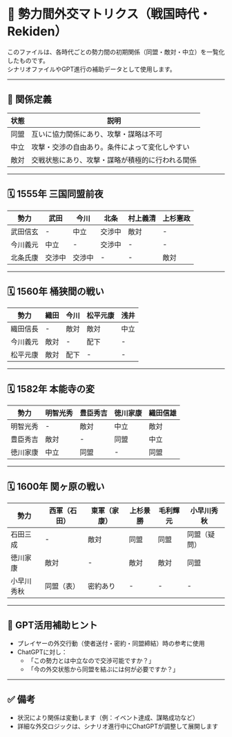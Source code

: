 # 🤝 勢力間外交マトリクス（戦国時代・Rekiden）

このファイルは、各時代ごとの勢力間の初期関係（同盟・敵対・中立）を一覧化したものです。  
シナリオファイルやGPT進行の補助データとして使用します。

---

## 🧭 関係定義

| 状態     | 説明                                               |
|----------|----------------------------------------------------|
| 同盟     | 互いに協力関係にあり、攻撃・謀略は不可               |
| 中立     | 攻撃・交渉の自由あり。条件によって変化しやすい       |
| 敵対     | 交戦状態にあり、攻撃・謀略が積極的に行われる関係     |

---

## 🗓 1555年 三国同盟前夜

| 勢力       | 武田 | 今川 | 北条 | 村上義清 | 上杉憲政 |
|------------|------|------|------|-----------|------------|
| 武田信玄   | -    | 中立 | 交渉中 | 敵対      | -          |
| 今川義元   | 中立 | -    | 交渉中 | -         | -          |
| 北条氏康   | 交渉中 | 交渉中 | -    | -         | 敵対       |

---

## 🗓 1560年 桶狭間の戦い

| 勢力       | 織田 | 今川 | 松平元康 | 浅井 |
|------------|------|------|------------|--------|
| 織田信長   | -    | 敵対 | 敵対       | 中立   |
| 今川義元   | 敵対 | -    | 配下       | -      |
| 松平元康   | 敵対 | 配下 | -          | -      |

---

## 🗓 1582年 本能寺の変

| 勢力       | 明智光秀 | 豊臣秀吉 | 徳川家康 | 織田信雄 |
|------------|------------|------------|------------|------------|
| 明智光秀   | -          | 敵対       | 中立       | 敵対       |
| 豊臣秀吉   | 敵対       | -          | 同盟       | 中立       |
| 徳川家康   | 中立       | 同盟       | -          | 同盟       |

---

## 🗓 1600年 関ヶ原の戦い

| 勢力       | 西軍（石田） | 東軍（家康） | 上杉景勝 | 毛利輝元 | 小早川秀秋 |
|------------|---------------|---------------|------------|-------------|----------------|
| 石田三成   | -             | 敵対          | 同盟       | 同盟        | 同盟（疑問）    |
| 徳川家康   | 敵対          | -             | 敵対       | 敵対        | 同盟            |
| 小早川秀秋 | 同盟（表）     | 密約あり      | -          | -           | -              |

---

## 📌 GPT活用補助ヒント

- プレイヤーの外交行動（使者送付・密約・同盟締結）時の参考に使用
- ChatGPTに対し：
  - 「この勢力とは中立なので交渉可能ですか？」
  - 「今の外交状態から同盟を結ぶには何が必要ですか？」

---

## ✅ 備考

- 状況により関係は変動します（例：イベント達成、謀略成功など）
- 詳細な外交ロジックは、シナリオ進行中にChatGPTが調整して展開します

  

